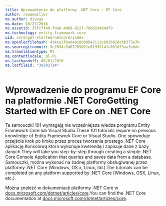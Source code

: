 ```yaml
---
title: Wprowadzenie do platformy .NET Core — EF Core
author: rowanmiller
ms.author: divega
ms.date: 10/27/2016
ms.assetid: 35fc7f49-fda8-4d8d-822f-78dd2d484d79
ms.technology: entity-framework-core
uid: core/get-started/netcore/index
ms.openlocfilehash: 414ce2f8a04018899b42112c601b82dcbb375e7b
ms.sourcegitcommit: 5c2634c546720902fe01935f4fc031d73aa3ebde
ms.translationtype: MT
ms.contentlocale: pl-PL
ms.lasthandoff: 08/01/2018
ms.locfileid: "39393714"
---
```

# <a name="getting-started-with-ef-core-on-net-core"></a><span data-ttu-id="6f550-102">Wprowadzenie do programu EF Core na platformie .NET Core</span><span class="sxs-lookup"><span data-stu-id="6f550-102">Getting Started with EF Core on .NET Core</span></span>

<span data-ttu-id="6f550-103">Te samouczki 101 wymagają nie wcześniejsza wiedza programu Entity Framework Core lub Visual Studio.</span><span class="sxs-lookup"><span data-stu-id="6f550-103">These 101 tutorials require no previous knowledge of Entity Framework Core or Visual Studio.</span></span> <span data-ttu-id="6f550-104">One spowoduje przejście krok po kroku przez proces tworzenia prostego .NET Core aplikację Konsolową która wykonuje kwerendę i zapisuje dane z bazy danych.</span><span class="sxs-lookup"><span data-stu-id="6f550-104">They will take you step-by-step through creating a simple .NET Core Console Application that queries and saves data from a database.</span></span> <span data-ttu-id="6f550-105">Samouczki, można wykonać na żadnej platformy obsługiwanej przez platformy .NET Core (Windows, OS x, Linux, itd.).</span><span class="sxs-lookup"><span data-stu-id="6f550-105">The tutorials can be completed on any platform supported by .NET Core (Windows, OSX, Linux, etc.).</span></span>

<span data-ttu-id="6f550-106">Można znaleźć w dokumentacji platformy .NET Core w [docs.microsoft.com/dotnet/articles/core](https://docs.microsoft.com/dotnet/articles/core/).</span><span class="sxs-lookup"><span data-stu-id="6f550-106">You can find the .NET Core documentation at [docs.microsoft.com/dotnet/articles/core](https://docs.microsoft.com/dotnet/articles/core/).</span></span>

